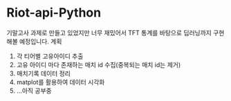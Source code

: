 # Riot-api-Python
기말고사 과제로 만들고 있었지만 너무 재밌어서 TFT 통계를 바탕으로 딥러닝까지 구현해볼 예정입니다.
계획
1. 각 티어별 고유아이디 추출
2. 고유 아이디 마다 존재하는 매치 id 수집(중복되는 매치 id는 제거)
3. 매치기록 데이터 정리
4. matplot를 활용하여 데이터 시각화
5. ...아직 공부중

